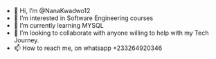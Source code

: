 - 👋 Hi, I’m @NanaKwadwo12
- 👀 I’m interested in Software Engineering courses
- 🌱 I’m currently learning MYSQL
- 💞️ I’m looking to collaborate with anyone willing to help with my Tech Journey.
- 📫 How to reach me, on whatsapp +233264920346

<!---
NanaKwadwo12/NanaKwadwo12 is a ✨ special ✨ repository because its `README.md` (this file) appears on your GitHub profile.
You can click the Preview link to take a look at your changes.
--->

